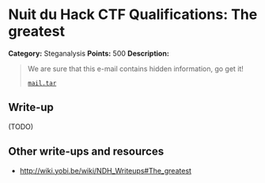 # Nuit du Hack CTF Qualifications: The greatest

**Category:** Steganalysis
**Points:** 500
**Description:**

> We are sure that this e-mail contains hidden information, go get it!
>
> [`mail.tar`](mail.tar)

## Write-up

(TODO)

## Other write-ups and resources

* <http://wiki.yobi.be/wiki/NDH_Writeups#The_greatest>
